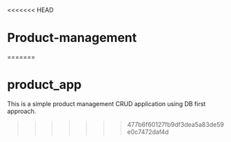 <<<<<<< HEAD
# Product-management
=======
# product_app
This is a simple product management CRUD application using DB first approach.

>>>>>>> 477b6f60127fb9df3dea5a83de59e0c7472daf4d
